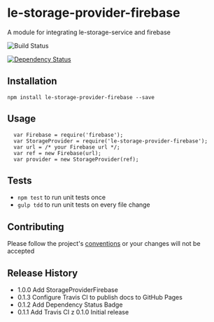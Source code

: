 le-storage-provider-firebase
=========

A module for integrating le-storage-service and firebase

![Build Status](https://api.travis-ci.org/castle-dev/le-storage-provider-firebase.svg?branch=develop "Build Status")

[![Dependency Status](https://david-dm.org/castle-dev/le-storage-provider-firebase.svg)](https://david-dm.org/castle-dev/le-converter-service)

## Installation

  `npm install le-storage-provider-firebase --save`

## Usage

```
  var Firebase = require('firebase');
  var StorageProvider = require('le-storage-provider-firebase');
  var url = /* your Firebase url */;
  var ref = new Firebase(url);
  var provider = new StorageProvider(ref);
```

## Tests

* `npm test` to run unit tests once
* `gulp tdd` to run unit tests on every file change

## Contributing

Please follow the project's [conventions](https://github.com/castle-dev/le-storage-provider-firebase/blob/master/CONTRIBUTING.md) or your changes will not be accepted

## Release History

* 1.0.0 Add StorageProviderFirebase
* 0.1.3 Configure Travis CI to publish docs to GitHub Pages
* 0.1.2 Add Dependency Status Badge
* 0.1.1 Add Travis CI
z 0.1.0 Initial release
